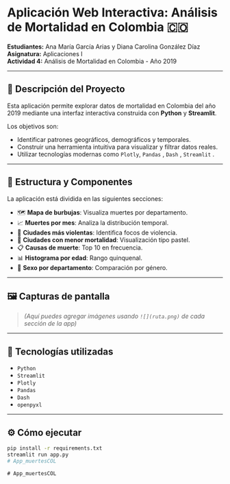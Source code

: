 # Aplicación Web Interactiva: Análisis de Mortalidad en Colombia 🇨🇴

**Estudiantes:** Ana María García Arias y Diana Carolina González Díaz  
**Asignatura:** Aplicaciones I  
**Actividad 4:** Análisis de Mortalidad en Colombia - Año 2019

---

## 📌 Descripción del Proyecto

Esta aplicación permite explorar datos de mortalidad en Colombia del año 2019 mediante una interfaz interactiva construida con **Python** y **Streamlit**.

Los objetivos son:
- Identificar patrones geográficos, demográficos y temporales.
- Construir una herramienta intuitiva para visualizar y filtrar datos reales.
- Utilizar tecnologías modernas como `Plotly`, `Pandas` , `Dash` , `Streamlit` .

---

## 🧱 Estructura y Componentes

La aplicación está dividida en las siguientes secciones:

- 🗺️ **Mapa de burbujas**: Visualiza muertes por departamento.
- 📈 **Muertes por mes**: Analiza la distribución temporal.
- 🔫 **Ciudades más violentas**: Identifica focos de violencia.
- 🥧 **Ciudades con menor mortalidad**: Visualización tipo pastel.
- 📋 **Causas de muerte**: Top 10 en frecuencia.
- 📊 **Histograma por edad**: Rango quinquenal.
- 🚻 **Sexo por departamento**: Comparación por género.

---

## 🖼️ Capturas de pantalla

> *(Aquí puedes agregar imágenes usando `![](ruta.png)` de cada sección de la app)*

---

## 🚀 Tecnologías utilizadas

- `Python`
- `Streamlit`
- `Plotly`
- `Pandas`
- `Dash`
- `openpyxl`

---

## ⚙️ Cómo ejecutar

```bash
pip install -r requirements.txt
streamlit run app.py
#   A p p _ m u e r t e s C O L  
 #   A p p _ m u e r t e s C O L  
 